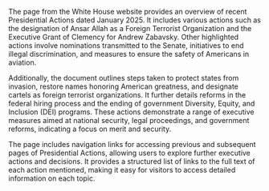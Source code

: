 The page from the White House website provides an overview of recent Presidential Actions dated January 2025. It includes various actions such as the designation of Ansar Allah as a Foreign Terrorist Organization and the Executive Grant of Clemency for Andrew Zabavsky. Other highlighted actions involve nominations transmitted to the Senate, initiatives to end illegal discrimination, and measures to ensure the safety of Americans in aviation.

Additionally, the document outlines steps taken to protect states from invasion, restore names honoring American greatness, and designate cartels as foreign terrorist organizations. It further details reforms in the federal hiring process and the ending of government Diversity, Equity, and Inclusion (DEI) programs. These actions demonstrate a range of executive measures aimed at national security, legal proceedings, and government reforms, indicating a focus on merit and security.

The page includes navigation links for accessing previous and subsequent pages of Presidential Actions, allowing users to explore further executive actions and decisions. It provides a structured list of links to the full text of each action mentioned, making it easy for visitors to access detailed information on each topic.